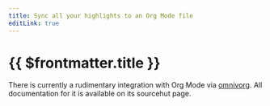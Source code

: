 ```yaml
---
title: Sync all your highlights to an Org Mode file
editLink: true
---
```


# {{ $frontmatter.title }}

There is currently a rudimentary integration with Org Mode via [omnivorg](https://sr.ht/~rehandaphedar/omnivorg). All documentation for it is available on its sourcehut page.
